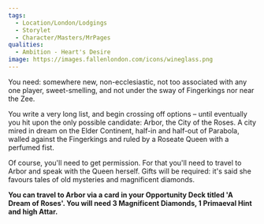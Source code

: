 ```yaml
---
tags:
  - Location/London/Lodgings
  - Storylet
  - Character/Masters/MrPages
qualities:
  - Ambition - Heart's Desire
image: https://images.fallenlondon.com/icons/wineglass.png
---
```

You need: somewhere new, non-ecclesiastic, not too associated with any one player, sweet-smelling, and not under the sway of Fingerkings nor near the Zee.

You write a very long list, and begin crossing off options – until eventually you hit upon the only possible candidate: Arbor, the City of the Roses. A city mired in dream on the Elder Continent, half-in and half-out of Parabola, walled against the Fingerkings and ruled by a Roseate Queen with a perfumed fist.

Of course, you'll need to get permission. For that you'll need to travel to Arbor and speak with the Queen herself. Gifts will be required: it's said she favours tales of old mysteries and magnificent diamonds.

**You can travel to Arbor via a card in your Opportunity Deck titled 'A Dream of Roses'. You will need 3 Magnificent Diamonds, 1 Primaeval Hint and high Attar.**
